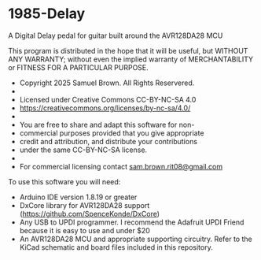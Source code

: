 # 1985-Delay
A Digital Delay pedal for guitar built around the AVR128DA28 MCU
    
This program is distributed in the hope that it will be useful,
but WITHOUT ANY WARRANTY; without even the implied warranty of
MERCHANTABILITY or FITNESS FOR A PARTICULAR PURPOSE.

 * Copyright 2025 Samuel Brown. All Rights Reservered.
 * 
 * Licensed under Creative Commons CC-BY-NC-SA 4.0
 * https://creativecommons.org/licenses/by-nc-sa/4.0/
 * 
 * You are free to share and adapt this software for non-
 * commercial purposes provided that you give appropriate 
 * credit and attribution, and distribute your contributions 
 * under the same CC-BY-NC-SA license.
 * 
 * For commercial licensing contact sam.brown.rit08@gmail.com

To use this software you will need:
* Arduino IDE version 1.8.19 or greater
* DxCore library for AVR128DA28 support (https://github.com/SpenceKonde/DxCore)
* Any USB to UPDI programmer. I recommend the Adafruit UPDI Friend because it is easy to use and under $20
* An AVR128DA28 MCU and appropriate supporting circuitry. Refer to the KiCad schematic and board files included in this repository.
